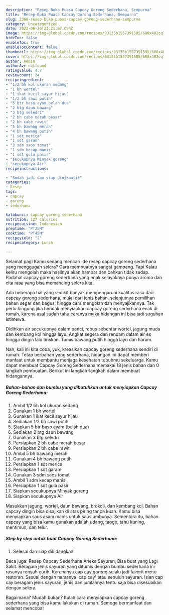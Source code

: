 ```yaml
---
description: "Resep Buka Puasa Capcay Goreng Sederhana, Sempurna"
title: "Resep Buka Puasa Capcay Goreng Sederhana, Sempurna"
slug: 2368-resep-buka-puasa-capcay-goreng-sederhana-sempurna
category: Uncategorized
date: 2022-06-26T21:21:07.694Z
image: https://img-global.cpcdn.com/recipes/03135b1557391585/680x482cq70/capcay-goreng-sederhana-foto-resep-utama.jpg
hideToc: false
enableToc: true
enableTocContent: false
thumbnail: https://img-global.cpcdn.com/recipes/03135b1557391585/680x482cq70/capcay-goreng-sederhana-foto-resep-utama.jpg
cover: https://img-global.cpcdn.com/recipes/03135b1557391585/680x482cq70/capcay-goreng-sederhana-foto-resep-utama.jpg
author: Admin
authorAv: notfound
ratingvalue: 4.7
reviewcount: 24
recipeingredient:
- "1/2 bh kol ukuran sedang"
- "1 bh wortel"
- "1 ikat kecil sayur hijau"
- "1/2 bh sawi putih"
- "5 btr baso ayam belah dua"
- "2 btg daun bawang"
- "3 btg seledri"
- "2 bh cabe merah besar"
- "2 bh cabe rawit"
- "5 bh bawang merah"
- "4 bh bawang putih"
- "1 sdt merica"
- "1 sdt garam"
- "3 sdm saos tomat"
- "1 sdm kecap manis"
- "1 sdt gula pasir"
- "secukupnya Minyak goreng"
- "secukupnya Air"
recipeinstructions:

- "Sudah jadi dan siap dinikmati!"
categories:
- Resep
tags:
- capcay
- goreng
- sederhana

katakunci: capcay goreng sederhana 
nutrition: 127 calories
recipecuisine: Indonesian
preptime: "PT25M"
cooktime: "PT45M"
recipeyield: "2"
recipecategory: Lunch

---
```



Selamat pagi Kamu sedang mencari ide resep capcay goreng sederhana yang menggugah selera? Cara membuatnya sangat gampang. Tapi Kalau keliru mengolah maka hasilnya akan hambar dan bahkan tidak sedap. Padahal capcay goreng sederhana yang enak selayaknya punya aroma dan cita rasa yang bisa memancing selera kita.


Ada beberapa hal yang sedikit banyak mempengaruhi kualitas rasa dari capcay goreng sederhana, mulai dari jenis bahan, selanjutnya pemilihan bahan segar dan bagus, hingga cara mengolah dan menyajikannya. Tak perlu bingung jika hendak menyiapkan capcay goreng sederhana enak di rumah, karena asal sudah tahu caranya maka hidangan ini bisa jadi suguhan istimewa.

Didihkan air secukupnya dalam panci, rebus sebentar wortel, jagung muda dan kembang kol hingga layu. Angkat segera dan rendam dalam air es hingga dingin lalu tiriskan. Tumis bawang putih hingga layu dan harum.


Nah, kali ini kita coba, yuk, kreasikan capcay goreng sederhana sendiri di rumah. Tetap berbahan yang sederhana, hidangan ini dapat memberi manfaat untuk membantu menjaga kesehatan tubuhmu sekeluarga. Kamu dapat membuat Capcay Goreng Sederhana memakai 18 jenis bahan dan 0 langkah pembuatan. Berikut ini langkah-langkah dalam membuat hidangannya.

<!--inarticleads1-->

##### Bahan-bahan dan bumbu yang dibutuhkan untuk menyiapkan Capcay Goreng Sederhana:

1. Ambil 1/2 bh kol ukuran sedang
1. Gunakan 1 bh wortel
1. Gunakan 1 ikat kecil sayur hijau
1. Sediakan 1/2 bh sawi putih
1. Siapkan 5 btr baso ayam (belah dua)
1. Sediakan 2 btg daun bawang
1. Gunakan 3 btg seledri
1. Persiapkan 2 bh cabe merah besar
1. Persiapkan 2 bh cabe rawit
1. Ambil 5 bh bawang merah
1. Gunakan 4 bh bawang putih
1. Persiapkan 1 sdt merica
1. Persiapkan 1 sdt garam
1. Gunakan 3 sdm saos tomat
1. Ambil 1 sdm kecap manis
1. Persiapkan 1 sdt gula pasir
1. Siapkan secukupnya Minyak goreng
1. Siapkan secukupnya Air


Masukkan jagung, wortel, daun bawang, brokoli, dan kembang kol. Bahan capcay dingin bisa disajikan di atas piring tanpa kuah. Kamu bisa menyiapkan saus asam manis untuk saus umbunya. Sementara itu, bahan capcay yang bisa kamu gunakan adalah udang, taoge, tahu kuning, mentimun, dan telur. 

<!--inarticleads2-->

##### Step by step untuk buat Capcay Goreng Sederhana:


1. Selesai dan siap dihidangkan!

Baca juga: Resep Capcay Sederhana Aneka Sayuran, Bisa buat yang Lagi Sakit. Beragam jenis sayuran yang ditumis dengan bumbu sederhana ini rasanya renyah gurih. Karenanya cap cay goreng selalu jadi favorit menu restoran. Sesuai dengan namanya &#39;cap cay&#39; atau sepuluh sayuran. Isian cap cay beragam jenis sayuran, jenis dan jumlahnya tentu saja bisa disesuaikan dengan selera. 

Bagaimana? Mudah bukan? Itulah cara menyiapkan capcay goreng sederhana yang bisa kamu lakukan di rumah. Semoga bermanfaat dan selamat mencoba!
